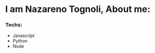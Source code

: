 <h1>I am Nazareno Tognoli, About me:</h1>
<h3>Techs:</h3>
<ul>
  <li>Javascript</li>
  <li>Python</li>
  <li>Node</li>
</ul>

<!--
**NazarenoTognoli/NazarenoTognoli** is a ✨ _special_ ✨ repository because its `README.md` (this file) appears on your GitHub profile.

Here are some ideas to get you started:

- 🔭 I’m currently working on ...
- 🌱 I’m currently learning ...
- 👯 I’m looking to collaborate on ...
- 🤔 I’m looking for help with ...
- 💬 Ask me about ...
- 📫 How to reach me: ...
- 😄 Pronouns: ...
- ⚡ Fun fact: ...
-->
